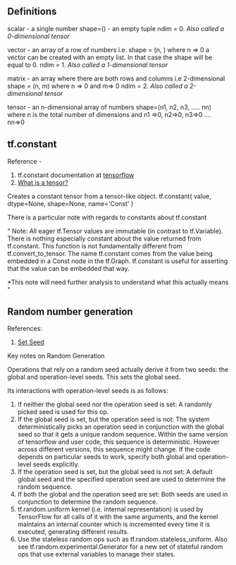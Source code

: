 ## Definitions

scalar - a single number
        shape=() - an empty tuple
        ndim = 0.
        *Also called a 0-dimensional tensor*


vector - an array of a row of numbers i.e. shape = (n, ) where n => 0
        a vector can be created with an empty list. 
        In that case the shape will be equal to 0.
        ndim = 1.
        *Also called a 1-dimensional tensor*

matrix - an array where there are both rows and columns 
            i.e 2-dimensional
        shape = (n, m) where n => 0 and m=> 0
        ndim = 2.
        *Also called a 2-dimensional tensor*

tensor - an n-dimensional array of numbers
        shape=(n1, n2, n3, ..... nn) 
        where n is the total number of dimensions
        and n1 =>0, n2=>0, n3=>0 .... nn=>0


## tf.constant
Reference - 
1. tf.constant documentation at [tensorflow](https://www.tensorflow.org/api_docs/python/tf/constant)
2. [What is a tensor?](https://www.youtube.com/watch?v=f5liqUk0ZTw)







Creates a constant tensor from a tensor-like object.
tf.constant(
    value, dtype=None, shape=None, name='Const'
)

There is a particular note with regards to constants about tf.constant

"
Note: All eager tf.Tensor values are immutable (in contrast to tf.Variable). There is nothing especially constant about the value returned from tf.constant. This function is not fundamentally different from tf.convert_to_tensor. The name tf.constant comes from the value being embedded in a Const node in the tf.Graph. tf.constant is useful for asserting that the value can be embedded that way.

*This note will need further analysis to understand what this actually means 
"
## Random number generation

References:
1. [Set Seed](https://www.tensorflow.org/api_docs/python/tf/random/set_seed)

Key notes on Random Generation

Operations that rely on a random seed actually derive it from two seeds: the global and operation-level seeds. This sets the global seed.

Its interactions with operation-level seeds is as follows:

1. If neither the global seed nor the operation seed is set: A randomly picked seed is used for this op.
2. If the global seed is set, but the operation seed is not: The system deterministically picks an operation seed in conjunction with the global seed so that it gets a unique random sequence. Within the same version of tensorflow and user code, this sequence is deterministic. However across different versions, this sequence might change. If the code depends on particular seeds to work, specify both global and operation-level seeds explicitly.
3. If the operation seed is set, but the global seed is not set: A default global seed and the specified operation seed are used to determine the random sequence.
4. If both the global and the operation seed are set: Both seeds are used in conjunction to determine the random sequence.
5. tf.random.uniform kernel (i.e. internal representation) is used by TensorFlow for all calls of it with the same arguments, and the kernel maintains an internal counter which is incremented every time it is executed, generating different results.
6. Use the stateless random ops such as tf.random.stateless_uniform. Also see tf.random.experimental.Generator for a new set of stateful random ops that use external variables to manage their states.

